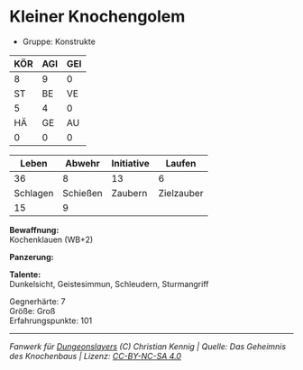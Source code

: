 # Kleiner Knochengolem  
- Gruppe: Konstrukte  

| KÖR | AGI | GEI |  
| --- | --- | --- |  
| 8   | 9   | 0   |
| ST  | BE  | VE  |  
| 5   | 4   | 0   |
| HÄ  | GE  | AU  |  
| 0   | 0   | 0   |


| Leben    | Abwehr   | Initiative | Laufen     |
| -------- | -------- | ---------- | ---------- |
| 36       | 8        | 13         | 6          |
| Schlagen | Schießen | Zaubern    | Zielzauber |
| 15       | 9        |            |            |

**Bewaffnung:**  
Kochenklauen (WB+2)

**Panzerung:**  


**Talente:**  
Dunkelsicht, Geistesimmun, Schleudern, Sturmangriff

Gegnerhärte: 7  
Größe: Groß  
Erfahrungspunkte: 101  



___
*Fanwerk für [Dungeonslayers](https://www.dungeonslayers.net/) (C) Christian Kennig | Quelle: Das Geheimnis des Knochenbaus | Lizenz: [CC-BY-NC-SA 4.0](https://creativecommons.org/licenses/by-nc-sa/4.0/deed.de)*
